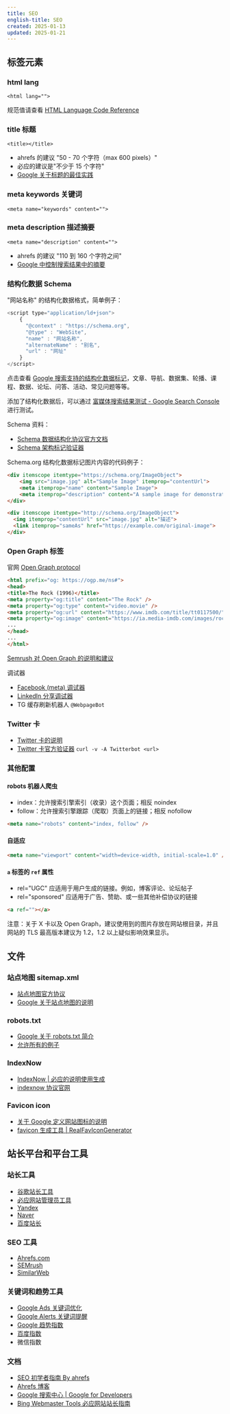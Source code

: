 ```yaml
---
title: SEO
english-title: SEO
created: 2025-01-13
updated: 2025-01-21
---
```


## 标签元素

### html lang

`<html lang="">`

规范值请查看 [HTML Language Code Reference](https://www.w3schools.com/tags/ref_language_codes.asp)

### title 标题

`<title></title>`

- ahrefs 的建议 "50 - 70 个字符（max 600 pixels）"
- 必应的建议是"不少于 15 个字符"
- [Google 关于标题的最佳实践](https://developers.google.com/search/docs/appearance/title-link)

### meta keywords 关键词

`<meta name="keywords" content="">`

### meta description 描述摘要

`<meta name="description" content="">`

- ahrefs 的建议 "110 到 160 个字符之间"
- [Google 中控制搜索结果中的摘要](https://developers.google.com/search/docs/appearance/snippet)

### 结构化数据 Schema

"网站名称" 的结构化数据格式，简单例子：

```javascript
<script type="application/ld+json">
    {
      "@context" : "https://schema.org",
      "@type" : "WebSite",
      "name" : "网站名称",
      "alternateName" : "别名",
      "url" : "网址"
    }
</script>
```

点击查看 [Google 搜索支持的结构化数据标记](https://developers.google.com/search/docs/appearance/structured-data/search-gallery)，文章、导航、数据集、轮播、课程、数据、论坛、问答、活动、常见问题等等。

添加了结构化数据后，可以通过 [富媒体搜索结果测试 - Google Search Console](https://search.google.com/test/rich-results) 进行测试。

Schema 资料：

- [Schema 数据结构化协议官方文档](https://schema.org/)
- [Schema 架构标记验证器](https://validator.schema.org)

Schema.org 结构化数据标记图片内容的代码例子：

```html
<div itemscope itemtype="https://schema.org/ImageObject">
    <img src="image.jpg" alt="Sample Image" itemprop="contentUrl">
    <meta itemprop="name" content="Sample Image">
    <meta itemprop="description" content="A sample image for demonstration purposes.">
</div>

<div itemscope itemtype="http://schema.org/ImageObject">
  <img itemprop="contentUrl" src="image.jpg" alt="描述">
  <link itemprop="sameAs" href="https://example.com/original-image">
</div>
```

### Open Graph 标签

官网 [Open Graph protocol](https://ogp.me/)

```html
<html prefix="og: https://ogp.me/ns#">
<head>
<title>The Rock (1996)</title>
<meta property="og:title" content="The Rock" />
<meta property="og:type" content="video.movie" />
<meta property="og:url" content="https://www.imdb.com/title/tt0117500/" />
<meta property="og:image" content="https://ia.media-imdb.com/images/rock.jpg" />
...
</head>
...
</html>
```

[Semrush 对 Open Graph 的说明和建议](https://www.semrush.com/blog/open-graph/)

调试器

- [Facebook (meta) 调试器](https://developers.facebook.com/tools/debug/)
- [LinkedIn 分享调试器](https://www.linkedin.com/post-inspector/inspect/)
- TG 缓存刷新机器人 `@WebpageBot`

### Twitter 卡

- [Twitter 卡的说明](https://developer.x.com/en/docs/twitter-for-websites/cards/overview/abouts-cards)
- [Twitter 卡官方验证器](https://cards-dev.x.com/validator) `curl -v -A Twitterbot <url>`

### 其他配置

#### robots 机器人爬虫

- index：允许搜索引擎索引（收录）这个页面；相反 noindex
- follow：允许搜索引擎跟踪（爬取）页面上的链接；相反 nofollow

```html
<meta name="robots" content="index, follow" />
```

#### 自适应

```html
<meta name="viewport" content="width=device-width, initial-scale=1.0" />
```

#### `a` 标签的 `ref` 属性

- rel="UGC" 应适用于用户生成的链接。例如，博客评论、论坛帖子
- rel="sponsored" 应适用于广告、赞助、或一些其他补偿协议的链接

```html
<a ref=""></a>
```

注意：关于 X 卡以及 Open Graph，建议使用到的图片存放在网站根目录，并且网站的 TLS 最高版本建议为 1.2，1.2 以上疑似影响效果显示。

## 文件

### 站点地图 sitemap.xml

- [站点地图官方协议](https://www.sitemaps.org/)
- [Google 关于站点地图的说明](https://developers.google.com/search/docs/crawling-indexing/sitemaps/overview)

### robots.txt

- [Google 关于 robots.txt 简介](https://developers.google.com/search/docs/crawling-indexing/robots/intro)
- [允许所有的例子](https://github.com/chris1ding1/config-hub/blob/main/robots.txt)

### IndexNow

- [IndexNow | 必应的说明使用生成](https://www.bing.com/indexnow/getstarted)
- [indexnow 协议官网](https://www.indexnow.org/)

### Favicon icon

- [关于 Google 定义网站图标的说明](https://developers.google.com/search/docs/appearance/favicon-in-search)
- [favicon 生成工具 | RealFavIconGenerator](https://realfavicongenerator.net/)

## 站长平台和平台工具

### 站长工具

- [谷歌站长工具](https://search.google.com/search-console)
- [必应网站管理员工具](https://www.bing.com/webmasters)
- [Yandex](https://webmaster.yandex.com/welcome/)
- [Naver](https://searchadvisor.naver.com/)
- [百度站长](https://ziyuan.baidu.com/site/index)

### SEO 工具

- [Ahrefs.com](https://ahrefs.com)
- [SEMrush](https://www.semrush.com/)
- [SimilarWeb](https://www.similarweb.com/)

### 关键词和趋势工具

- [Google Ads 关键词优化](https://ads.google.com/intl/en_us/home/tools/keyword-planner/)
- [Google Alerts 关键词提醒](https://www.google.com/alerts)
- [Google 趋势指数](https://trends.google.com/trends/)
- [百度指数](https://index.baidu.com/)
- 微信指数

### 文档

- [SEO 初学者指南 By ahrefs](https://ahrefs.com/zh/seo)
- [Ahrefs 博客](https://ahrefs.com/blog/zh/)
- [Google 搜索中心 | Google for Developers](https://developers.google.com/search/docs)
- [Bing Webmaster Tools 必应网站站长指南](https://www.bing.com/webmasters/help/webmaster-guidelines-30fba23a)
